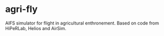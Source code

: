 # agri-fly
AIFS simulator for flight in agricultural enthronement. Based on code from HiPeRLab, Helios and AirSim.
